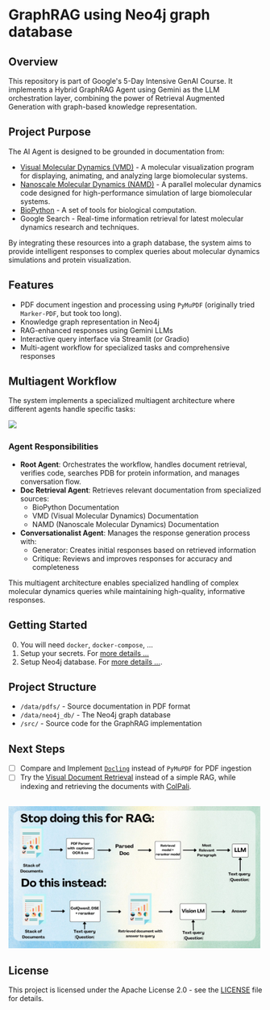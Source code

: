 # GraphRAG using Neo4j graph database

## Overview
This repository is part of Google's 5-Day Intensive GenAI Course. It implements a Hybrid GraphRAG Agent using Gemini as the LLM orchestration layer, combining the power of Retrieval Augmented Generation with graph-based knowledge representation.

## Project Purpose
The AI Agent is designed to be grounded in documentation from:
- [Visual Molecular Dynamics (VMD)](https://www.ks.uiuc.edu/Research/vmd/) - A molecular visualization program for displaying, animating, and analyzing large biomolecular systems.
- [Nanoscale Molecular Dynamics (NAMD)](https://www.ks.uiuc.edu/Research/namd/) - A parallel molecular dynamics code designed for high-performance simulation of large biomolecular systems.
- [BioPython](https://biopython.org/) - A set of tools for biological computation.
- Google Search - Real-time information retrieval for latest molecular dynamics research and techniques.

By integrating these resources into a graph database, the system aims to provide intelligent responses to complex queries about molecular dynamics simulations and protein visualization.


## Features

- PDF document ingestion and processing using `PyMuPDF` (originally tried `Marker-PDF`, but took too long).
- Knowledge graph representation in Neo4j
- RAG-enhanced responses using Gemini LLMs
- Interactive query interface via Streamlit (or Gradio)
- Multi-agent workflow for specialized tasks and comprehensive responses


## Multiagent Workflow

The system implements a specialized multiagent architecture where different agents handle specific tasks:

[![](https://mermaid.ink/img/pako:eNqFVFmP2jAQ_iuWpX1pA4JACGuplTgk-kLFUfHQpg9uMoC1YFPjoFLEf18fm4OEXfLgzMw3nvOTLzgWCWCCj4oqGDO6kXTfOPkRjzjS30IIReyJBhvgylnHIl6AkgxOdEfQt_MfyRK0gng8RJ_RRNLDFi0GE-c7EvwE8kgVE5zu2FGHq5nKsUe6nhVItmYgidVQpjqH2Xi4BCrjLTEimkmhGHDkbBF_ekKNyufuzX9Iyo8EzVOQZ2SVnS2hnH2a7hSbE_dvWFcHLBUchjR-IVZqGPGDXEMmZme1FZwUokNW0zExh9O-D4xqzrdxw1EnJmbAWtYlvpiu300zAa6dlNCDysW3KUqm2N8USC6ZjepAXypftuhfn37rJF_tqovVW1NtXTW82FgFyndVsbtdZLmdZoEys-pcq1RY55HBdScfjMzyPMt4cbZy_44AdXu2_wJxnkXK6o0bY3a9hDjw-rDWmwHcqbhCsDKU86xsLNh2w1Q3W8u_AtUB7tpNjLuA02_7f9xifZF3-qww_Ib_joc50zM8s7x3_wZ_WC_28B7knrJEv5e2wAirLewhwkSLCaypmQWO-FW70lSJ5ZnHmCiZgoelSDdbTNZ0d9RaekiK9zZzgYTp8qbuQbbvsocPlP8UInfRKiYX_A-TdtBpBr2g4_e77cAPu72-h8-YdPxm_9kPWt1--Oz3_SAIrh7-byO0mmHYaXVD32-1O70w7OsbEngCciRSrjDxg17PwxtpGjTprq-X6MYZ?type=png)](https://mermaid.live/edit#pako:eNqFVFmP2jAQ_iuWpX1pA4JACGuplTgk-kLFUfHQpg9uMoC1YFPjoFLEf18fm4OEXfLgzMw3nvOTLzgWCWCCj4oqGDO6kXTfOPkRjzjS30IIReyJBhvgylnHIl6AkgxOdEfQt_MfyRK0gng8RJ_RRNLDFi0GE-c7EvwE8kgVE5zu2FGHq5nKsUe6nhVItmYgidVQpjqH2Xi4BCrjLTEimkmhGHDkbBF_ekKNyufuzX9Iyo8EzVOQZ2SVnS2hnH2a7hSbE_dvWFcHLBUchjR-IVZqGPGDXEMmZme1FZwUokNW0zExh9O-D4xqzrdxw1EnJmbAWtYlvpiu300zAa6dlNCDysW3KUqm2N8USC6ZjepAXypftuhfn37rJF_tqovVW1NtXTW82FgFyndVsbtdZLmdZoEys-pcq1RY55HBdScfjMzyPMt4cbZy_44AdXu2_wJxnkXK6o0bY3a9hDjw-rDWmwHcqbhCsDKU86xsLNh2w1Q3W8u_AtUB7tpNjLuA02_7f9xifZF3-qww_Ib_joc50zM8s7x3_wZ_WC_28B7knrJEv5e2wAirLewhwkSLCaypmQWO-FW70lSJ5ZnHmCiZgoelSDdbTNZ0d9RaekiK9zZzgYTp8qbuQbbvsocPlP8UInfRKiYX_A-TdtBpBr2g4_e77cAPu72-h8-YdPxm_9kPWt1--Oz3_SAIrh7-byO0mmHYaXVD32-1O70w7OsbEngCciRSrjDxg17PwxtpGjTprq-X6MYZ)

### Agent Responsibilities

- **Root Agent**: Orchestrates the workflow, handles document retrieval, verifies code, searches PDB for protein information, and manages conversation flow.
- **Doc Retrieval Agent**: Retrieves relevant documentation from specialized sources:
  - BioPython Documentation
  - VMD (Visual Molecular Dynamics) Documentation
  - NAMD (Nanoscale Molecular Dynamics) Documentation
- **Conversationalist Agent**: Manages the response generation process with:
  - Generator: Creates initial responses based on retrieved information
  - Critique: Reviews and improves responses for accuracy and completeness

This multiagent architecture enables specialized handling of complex molecular dynamics queries while maintaining high-quality, informative responses.


## Getting Started

0. You will need `docker`, `docker-compose`, ...
1. Setup your secrets. For [more details ...](./dot-secrets/readme.md)
2. Setup Neo4j database. For [more details ...](./Neo4j/readme.md).


## Project Structure

- `/data/pdfs/` - Source documentation in PDF format
- `/data/neo4j_db/` - The Neo4j graph database
- `/src/` - Source code for the GraphRAG implementation


## Next Steps

- [ ] Compare and Implement [`Docling`](https://github.com/docling-project/docling) instead of `PyMuPDF` for PDF ingestion
- [ ] Try the [Visual Document Retrieval](https://huggingface.co/docs/transformers/main/en/tasks/visual_document_retrieval#visual-document-retrieval) instead of a simple RAG, while indexing and retrieving the documents with [ColPali](https://huggingface.co/docs/transformers/main/en/model_doc/colpali).

<br>
<img src="data/markdown-resourses/image.png" width="500">


## License

This project is licensed under the Apache License 2.0 - see the [LICENSE](LICENSE) file for details.
